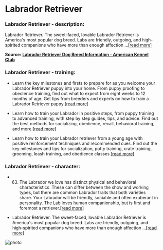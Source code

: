 # Labrador Retriever

### Labrador Retriever - description:

Labrador Retriever. The sweet-faced, lovable Labrador Retriever is America's most popular dog breed. Labs are friendly, outgoing, and high-spirited companions who have more than enough affection ...[\[read more\]](https://www.akc.org/dog-breeds/labrador-retriever/)

**Source:** __[Labrador Retriever Dog Breed Information - American Kennel Club](https://www.akc.org/dog-breeds/labrador-retriever/)__

### Labrador Retriever - training:

* Learn the key milestones and firsts to prepare for as you welcome your Labrador Retriever puppy into your home. From puppy proofing to obedience training, find out what to expect from eight weeks to 12 months of age. Get tips from breeders and experts on how to train a Labrador Retriever puppy.[\[read more\]](https://www.akc.org/expert-advice/training/train-labrador-retriever-puppy-milestone-timeline/)

* Learn how to train your Labrador in positive steps, from puppy training to advanced training, with step by step guides, tips, and advice. Find out the best methods for socializing, obedience, recall, behavioral training, and more.[\[read more\]](https://www.thelabradorsite.com/labrador-training/)

* Learn how to train your Labrador retriever from a young age with positive reinforcement techniques and recommended cues. Find out the key milestones and tips for socialization, potty training, crate training, grooming, leash training, and obedience classes.[\[read more\]](https://a-z-animals.com/blog/labrador-retriever-training-guide-recommended-cues-timelines-and-more/)

### Labrador Retriever - character:

* 63. The Labrador we love has distinct physical and behavioral characteristics. These can differ between the show and working types, but there are common Labrador traits that both varieties share. Your Labrador will be friendly, sociable and often exuberant in personality. The Lab loves human companionship, but is first and foremost a retriever.[\[read more\]](https://www.thelabradorsite.com/labrador-characteristics/)

* Labrador Retriever. The sweet-faced, lovable Labrador Retriever is America's most popular dog breed. Labs are friendly, outgoing, and high-spirited companions who have more than enough affection ...[\[read more\]](https://www.akc.org/dog-breeds/labrador-retriever/)

![photo](https://www.alcazar.in/UserUploads/Editted-Images/RhfqYYRJi96szQHlBJuF.jpg)